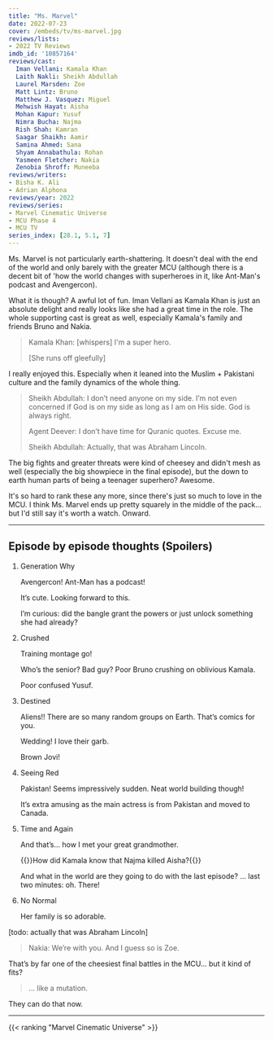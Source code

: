 ```yaml
---
title: "Ms. Marvel"
date: 2022-07-23
cover: /embeds/tv/ms-marvel.jpg
reviews/lists:
- 2022 TV Reviews
imdb_id: '10857164'
reviews/cast:
  Iman Vellani: Kamala Khan
  Laith Nakli: Sheikh Abdullah
  Laurel Marsden: Zoe
  Matt Lintz: Bruno
  Matthew J. Vasquez: Miguel
  Mehwish Hayat: Aisha
  Mohan Kapur: Yusuf
  Nimra Bucha: Najma
  Rish Shah: Kamran
  Saagar Shaikh: Aamir
  Samina Ahmed: Sana
  Shyam Annabathula: Rohan
  Yasmeen Fletcher: Nakia
  Zenobia Shroff: Muneeba
reviews/writers:
- Bisha K. Ali
- Adrian Alphona
reviews/year: 2022
reviews/series:
- Marvel Cinematic Universe
- MCU Phase 4
- MCU TV
series_index: [28.1, 5.1, 7]
---
```

Ms. Marvel is not particularly earth-shattering. It doesn't deal with the end of the world and only barely with the greater MCU (although there is a decent bit of 'how the world changes with superheroes in it, like Ant-Man's podcast and Avengercon). 

What it is though? A awful lot of fun. Iman Vellani as Kamala Khan is just an absolute delight and really looks like she had a great time in the role. The whole supporting cast is great as well, especially Kamala's family and friends Bruno and Nakia. 

> Kamala Khan: [whispers] I'm a super hero.
> 
> [She runs off gleefully]

I really enjoyed this. Especially when it leaned into the Muslim + Pakistani culture and the family dynamics of the whole thing.

> Sheikh Abdullah: I don’t need anyone on my side. I’m not even concerned if God is on my side as long as I am on His side. God is always right.
> 
> Agent Deever: I don’t have time for Quranic quotes. Excuse me.
> 
> Sheikh Abdullah: Actually, that was Abraham Lincoln.

The big fights and greater threats were kind of cheesey and didn't mesh as well (especially the big showpiece in the final episode), but the down to earth human parts of being a teenager superhero? Awesome. 

It's so hard to rank these any more, since there's just so much to love in the MCU. I think Ms. Marvel ends up pretty squarely in the middle of the pack... but I'd still say it's worth a watch. Onward. 

<!--more-->

---

## Episode by episode thoughts (Spoilers)

1. Generation Why

   Avengercon! Ant-Man has a podcast! 

   It’s cute. Looking forward to this. 

   I’m curious: did the bangle grant the powers or just unlock something she had already?

2. Crushed

   Training montage go!

   Who’s the senior? Bad guy? Poor Bruno crushing on oblivious Kamala. 

   Poor confused Yusuf. 

3. Destined 

   Aliens!! There are so many random groups on Earth. That’s comics for you. 

   Wedding! I love their garb. 

   Brown Jovi!

4. Seeing Red

   Pakistan! Seems impressively sudden. Neat world building though!

   It’s extra amusing as the main actress is from Pakistan and moved to Canada. 

5. Time and Again

   And that’s… how I met your great grandmother. 

   {{<spoiler>}}How did Kamala know that Najma killed Aisha?{{</spoiler>}}

   And what in the world are they going to do with the last episode? … last two minutes: oh. There!

6. No Normal

   Her family is so adorable. 

[todo: actually that was Abraham Lincoln]

   > Nakia: We’re with you. And I guess so is Zoe. 

   That’s by far one of the cheesiest final battles in the MCU… but it kind of fits? 

   > … like a mutation. 

   They can do that now. 

---

{{< ranking "Marvel Cinematic Universe" >}}